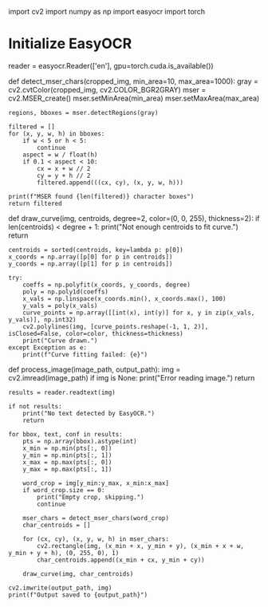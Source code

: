 import cv2
import numpy as np
import easyocr
import torch

# Initialize EasyOCR
reader = easyocr.Reader(['en'], gpu=torch.cuda.is_available())

def detect_mser_chars(cropped_img, min_area=10, max_area=1000):
    gray = cv2.cvtColor(cropped_img, cv2.COLOR_BGR2GRAY)
    mser = cv2.MSER_create()
    mser.setMinArea(min_area)
    mser.setMaxArea(max_area)
    
    regions, bboxes = mser.detectRegions(gray)

    filtered = []
    for (x, y, w, h) in bboxes:
        if w < 5 or h < 5:
            continue
        aspect = w / float(h)
        if 0.1 < aspect < 10:
            cx = x + w // 2
            cy = y + h // 2
            filtered.append(((cx, cy), (x, y, w, h)))
    
    print(f"MSER found {len(filtered)} character boxes")
    return filtered

def draw_curve(img, centroids, degree=2, color=(0, 0, 255), thickness=2):
    if len(centroids) < degree + 1:
        print("Not enough centroids to fit curve.")
        return

    centroids = sorted(centroids, key=lambda p: p[0])
    x_coords = np.array([p[0] for p in centroids])
    y_coords = np.array([p[1] for p in centroids])

    try:
        coeffs = np.polyfit(x_coords, y_coords, degree)
        poly = np.poly1d(coeffs)
        x_vals = np.linspace(x_coords.min(), x_coords.max(), 100)
        y_vals = poly(x_vals)
        curve_points = np.array([[int(x), int(y)] for x, y in zip(x_vals, y_vals)], np.int32)
        cv2.polylines(img, [curve_points.reshape(-1, 1, 2)], isClosed=False, color=color, thickness=thickness)
        print("Curve drawn.")
    except Exception as e:
        print(f"Curve fitting failed: {e}")

def process_image(image_path, output_path):
    img = cv2.imread(image_path)
    if img is None:
        print("Error reading image.")
        return

    results = reader.readtext(img)

    if not results:
        print("No text detected by EasyOCR.")
        return

    for bbox, text, conf in results:
        pts = np.array(bbox).astype(int)
        x_min = np.min(pts[:, 0])
        y_min = np.min(pts[:, 1])
        x_max = np.max(pts[:, 0])
        y_max = np.max(pts[:, 1])
        
        word_crop = img[y_min:y_max, x_min:x_max]
        if word_crop.size == 0:
            print("Empty crop, skipping.")
            continue

        mser_chars = detect_mser_chars(word_crop)
        char_centroids = []

        for (cx, cy), (x, y, w, h) in mser_chars:
            cv2.rectangle(img, (x_min + x, y_min + y), (x_min + x + w, y_min + y + h), (0, 255, 0), 1)
            char_centroids.append((x_min + cx, y_min + cy))

        draw_curve(img, char_centroids)

    cv2.imwrite(output_path, img)
    print(f"Output saved to {output_path}")